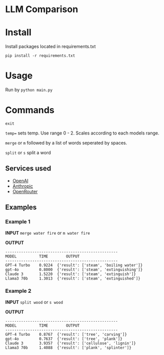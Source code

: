 # LLM Comparison

# Install

Install packages located in requirements.txt

`pip install -r requirements.txt`

# Usage

Run by `python main.py`

# Commands

`exit`

`temp=` sets temp. Use range 0 - 2. Scales according to each models range.

`merge` or `m` followed by a list of words seperated by spaces.

`split` or `s` split a word

## Services used

-   [OpenAI](https://www.openai.com)
-   [Anthropic](https://www.anthropic.com/)
-   [OpenRouter](https://www.openrouter.ai/)

## Examples

### Example 1

**INPUT**
`merge water fire`
or
`m water fire`

**OUTPUT**

```
--------------------------------------------------
MODEL          TIME        OUTPUT
--------------------------------------------------
GPT-4 Turbo    0.9224  {'result': ['steam', 'boiling water']}
gpt-4o         0.8000  {'result': ['steam', 'extinguishing']}
Claude 3       1.5220  {'result': ['steam', 'extinguish']}
Llama3 70b     1.3013  {'result': ['steam', 'extinguished']}
```

### Example 2

**INPUT**
`split wood` or `s wood`

**OUTPUT**

```
--------------------------------------------------
MODEL          TIME        OUTPUT
--------------------------------------------------
GPT-4 Turbo    0.8767  {'result': ['tree', 'carving']}
gpt-4o         0.7637  {'result': ['tree', 'plank']}
Claude 3       3.9357  {'result': ['cellulose', 'lignin']}
Llama3 70b     1.4088  {'result': ['plank', 'splinter']}
```
